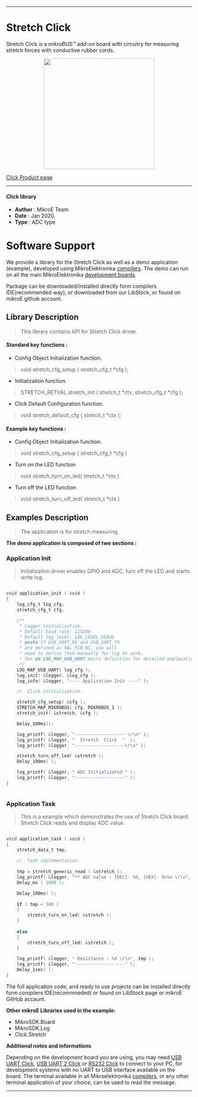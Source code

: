 
---
# Stretch Click

Stretch Click is a mikroBUS™ add-on board with circuitry for measuring stretch forces with conductive rubber cords.

<p align="center">
  <img src="https://download.mikroe.com/images/click_for_ide/stretch_click.png" height=300px>
</p>


[Click Product page](https://www.mikroe.com/stretch-click)

---


#### Click library 

- **Author**        : MikroE Team
- **Date**          : Jan 2020.
- **Type**          : ADC type


# Software Support

We provide a library for the Stretch Click 
as well as a demo application (example), developed using MikroElektronika 
[compilers](https://shop.mikroe.com/compilers). 
The demo can run on all the main MikroElektronika [development boards](https://shop.mikroe.com/development-boards).

Package can be downloaded/installed directly form compilers IDE(recommended way), or downloaded from our LibStock, or found on mikroE github account. 

## Library Description

> This library contains API for Stretch Click driver.

#### Standard key functions :

- Config Object Initialization function.
> void stretch_cfg_setup ( stretch_cfg_t *cfg ); 
 
- Initialization function.
> STRETCH_RETVAL stretch_init ( stretch_t *ctx, stretch_cfg_t *cfg );

- Click Default Configuration function.
> void stretch_default_cfg ( stretch_t *ctx );


#### Example key functions :

- Config Object Initialization function.
> void stretch_cfg_setup ( stretch_cfg_t *cfg )
 
- Turn on the LED function
> void stretch_turn_on_led( stretch_t *ctx )

- Turn off the LED function
> void stretch_turn_off_led( stretch_t *ctx )

## Examples Description

> The application is for stretch measuring 

**The demo application is composed of two sections :**

### Application Init 

> Initialization driver enables GPIO and ADC, turn off the LED and starts write log. 

```c

void application_init ( void )
{
    log_cfg_t log_cfg;
    stretch_cfg_t cfg;

    /** 
     * Logger initialization.
     * Default baud rate: 115200
     * Default log level: LOG_LEVEL_DEBUG
     * @note If USB_UART_RX and USB_UART_TX 
     * are defined as HAL_PIN_NC, you will 
     * need to define them manually for log to work. 
     * See @b LOG_MAP_USB_UART macro definition for detailed explanation.
     */
    LOG_MAP_USB_UART( log_cfg );
    log_init( &logger, &log_cfg );
    log_info( &logger, "---- Application Init ----" );

    //  Click initialization.

    stretch_cfg_setup( &cfg );
    STRETCH_MAP_MIKROBUS( cfg, MIKROBUS_1 );
    stretch_init( &stretch, &cfg );

    Delay_100ms();

    log_printf( &logger, "------------------- \r\n" );
    log_printf( &logger, "  Stretch  Click  "  );
    log_printf( &logger, "-------------------\r\n" );

    stretch_turn_off_led( &stretch );
    Delay_100ms( );

    log_printf( &logger, " ADC Initializated " );
    log_printf( &logger, "-------------------" );
}
  
```

### Application Task

> This is a example which demonstrates the use of Stretch Click board. Stretch Click reads and display ADC value.

```c

void application_task ( void )
{
    stretch_data_t tmp;
    
    //  Task implementation.
    
    tmp = stretch_generic_read ( &stretch );
    log_printf( &logger, "** ADC value : [DEC]- %d, [HEX]- 0x%x \r\n", tmp, tmp );
    Delay_ms ( 1000 );

    Delay_100ms( );
    
    if ( tmp < 500 )
    {
        stretch_turn_on_led( &stretch );
    }
        
    else
    {
        stretch_turn_off_led( &stretch );
    }

    log_printf( &logger, " Resistance : %d \r\n", tmp );
    log_printf( &logger, "-------------------" );
    Delay_1sec( );
} 

```


The full application code, and ready to use projects can be  installed directly form compilers IDE(recommneded) or found on LibStock page or mikroE GitHub accaunt.

**Other mikroE Libraries used in the example:** 

- MikroSDK.Board
- MikroSDK.Log
- Click.Stretch

**Additional notes and informations**

Depending on the development board you are using, you may need 
[USB UART Click](https://shop.mikroe.com/usb-uart-click), 
[USB UART 2 Click](https://shop.mikroe.com/usb-uart-2-click) or 
[RS232 Click](https://shop.mikroe.com/rs232-click) to connect to your PC, for 
development systems with no UART to USB interface available on the board. The 
terminal available in all Mikroelektronika 
[compilers](https://shop.mikroe.com/compilers), or any other terminal application 
of your choice, can be used to read the message.



---

